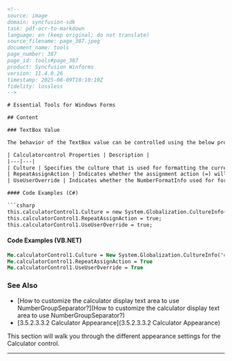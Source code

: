 ```html
<!-- 
source: image
domain: syncfusion-sdk
task: pdf-ocr-to-markdown
language: en (keep original; do not translate)
source_filename: page_387.jpeg
document_name: tools
page_number: 387
page_id: tools#page_387
product: Syncfusion Winforms
version: 11.4.0.26
timestamp: 2025-08-09T10:10:19Z
fidelity: lossless
-->

# Essential Tools for Windows Forms

## Content

### TextBox Value

The behavior of the TextBox value can be controlled using the below properties.

| Calculatorcontrol Properties | Description |
|---|---|
| Culture | Specifies the culture that is used for formatting the currency display. |
| RepeatAssignAction | Indicates whether the assignment action (=) will repeat the previous action. Whenever the user assigns an action in the calculator at run time and clicks "=" button, the result will be displayed in the textbox area. If the user clicks the "=" button again, the assigned action will be repeated, with the existing result, only when RepeatAssignAction property is set to true. By default it is true. |
| UseUserOverride | Indicates whether the NumberFormatInfo used for formatting will use UseUserOverride parameter for CultureInfo. |

#### Code Examples (C#)

```csharp
this.calculatorControl1.Culture = new System.Globalization.CultureInfo("en-US");
this.calculatorControl1.RepeatAssignAction = true;
this.calculatorControl1.UseUserOverride = true;
```

#### Code Examples (VB.NET)

```vb
Me.calculatorControl1.Culture = New System.Globalization.CultureInfo("en-US")
Me.calculatorControl1.RepeatAssignAction = True
Me.calculatorControl1.UseUserOverride = True
```

### See Also

- [How to customize the calculator display text area to use NumberGroupSeparator?](How to customize the calculator display text area to use NumberGroupSeparator?)
- [3.5.2.3.3.2 Calculator Appearance](3.5.2.3.3.2 Calculator Appearance)

This section will walk you through the different appearance settings for the Calculator control.

---

<!-- tags: [calculator control, culture, number format, repeat assign action, use user override, winforms, syncfusion] keywords: [calculator control, customize display text, numbergroupseparator, appearance settings] -->
```